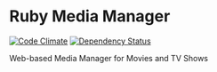 # Ruby Media Manager

[![Code Climate](https://codeclimate.com/github/lawitschka/ruby_media_manager.png)](https://codeclimate.com/github/lawitschka/ruby_media_manager)
[![Dependency Status](https://gemnasium.com/lawitschka/ruby-media-manager.png)](https://gemnasium.com/lawitschka/ruby-media-manager)

Web-based Media Manager for Movies and TV Shows
